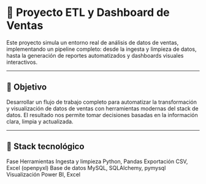 # 🧠 Proyecto ETL y Dashboard de Ventas

Este proyecto simula un entorno real de análisis de datos de ventas, implementando un pipeline completo: desde la ingesta y limpieza de datos, hasta la generación de reportes automatizados y dashboards visuales interactivos.

---

## 📌 Objetivo

Desarrollar un flujo de trabajo completo para automatizar la transformación y visualización de datos de ventas con herramientas modernas del stack de datos. El resultado nos permite tomar decisiones basadas en la información clara, limpia y actualizada.

---

## 🧰 Stack tecnológico
Fase	Herramientas
Ingesta y limpieza	Python, Pandas
Exportación	CSV, Excel (openpyxl)
Base de datos	MySQL, SQLAlchemy, pymysql
Visualización	Power BI, Excel